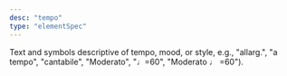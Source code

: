 ```yaml
---
desc: "tempo"
type: "elementSpec"
---
```


Text and symbols descriptive of tempo, mood, or style, e.g., "allarg.", "a tempo",
"cantabile", "Moderato", "♩=60", "Moderato ♩ =60").